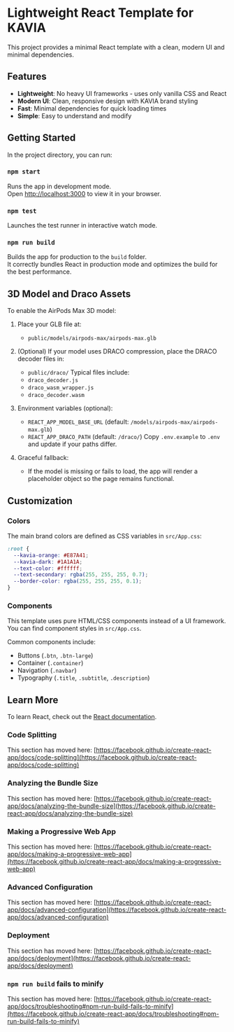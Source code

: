 # Lightweight React Template for KAVIA

This project provides a minimal React template with a clean, modern UI and minimal dependencies.

## Features

- **Lightweight**: No heavy UI frameworks - uses only vanilla CSS and React
- **Modern UI**: Clean, responsive design with KAVIA brand styling
- **Fast**: Minimal dependencies for quick loading times
- **Simple**: Easy to understand and modify

## Getting Started

In the project directory, you can run:

### `npm start`

Runs the app in development mode.\
Open [http://localhost:3000](http://localhost:3000) to view it in your browser.

### `npm test`

Launches the test runner in interactive watch mode.

### `npm run build`

Builds the app for production to the `build` folder.\
It correctly bundles React in production mode and optimizes the build for the best performance.

## 3D Model and Draco Assets

To enable the AirPods Max 3D model:

1. Place your GLB file at:
   - `public/models/airpods-max/airpods-max.glb`

2. (Optional) If your model uses DRACO compression, place the DRACO decoder files in:
   - `public/draco/`
   Typical files include:
   - `draco_decoder.js`
   - `draco_wasm_wrapper.js`
   - `draco_decoder.wasm`

3. Environment variables (optional):
   - `REACT_APP_MODEL_BASE_URL` (default: `/models/airpods-max/airpods-max.glb`)
   - `REACT_APP_DRACO_PATH` (default: `/draco/`)
   Copy `.env.example` to `.env` and update if your paths differ.

4. Graceful fallback:
   - If the model is missing or fails to load, the app will render a placeholder object so the page remains functional.

## Customization

### Colors

The main brand colors are defined as CSS variables in `src/App.css`:

```css
:root {
  --kavia-orange: #E87A41;
  --kavia-dark: #1A1A1A;
  --text-color: #ffffff;
  --text-secondary: rgba(255, 255, 255, 0.7);
  --border-color: rgba(255, 255, 255, 0.1);
}
```

### Components

This template uses pure HTML/CSS components instead of a UI framework. You can find component styles in `src/App.css`. 

Common components include:
- Buttons (`.btn`, `.btn-large`)
- Container (`.container`)
- Navigation (`.navbar`)
- Typography (`.title`, `.subtitle`, `.description`)

## Learn More

To learn React, check out the [React documentation](https://reactjs.org/).

### Code Splitting

This section has moved here: [https://facebook.github.io/create-react-app/docs/code-splitting](https://facebook.github.io/create-react-app/docs/code-splitting)

### Analyzing the Bundle Size

This section has moved here: [https://facebook.github.io/create-react-app/docs/analyzing-the-bundle-size](https://facebook.github.io/create-react-app/docs/analyzing-the-bundle-size)

### Making a Progressive Web App

This section has moved here: [https://facebook.github.io/create-react-app/docs/making-a-progressive-web-app](https://facebook.github.io/create-react-app/docs/making-a-progressive-web-app)

### Advanced Configuration

This section has moved here: [https://facebook.github.io/create-react-app/docs/advanced-configuration](https://facebook.github.io/create-react-app/docs/advanced-configuration)

### Deployment

This section has moved here: [https://facebook.github.io/create-react-app/docs/deployment](https://facebook.github.io/create-react-app/docs/deployment)

### `npm run build` fails to minify

This section has moved here: [https://facebook.github.io/create-react-app/docs/troubleshooting#npm-run-build-fails-to-minify](https://facebook.github.io/create-react-app/docs/troubleshooting#npm-run-build-fails-to-minify)
